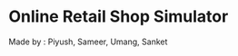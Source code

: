 Online Retail Shop Simulator
================
Made by :
Piyush, Sameer, Umang, Sanket <br>
<Currently going on>
